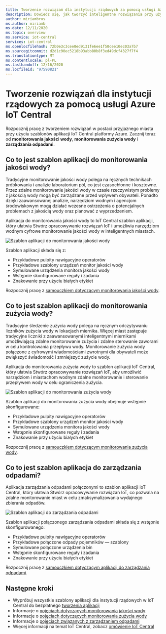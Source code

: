 ```yaml
---
title: Tworzenie rozwiązań dla instytucji rządowych za pomocą usługi Azure IoT Central
description: Dowiedz się, jak tworzyć inteligentne rozwiązania przy użyciu szablonów aplikacji platformy Azure IoT Central.
author: miriambrus
ms.author: miriamb
ms.date: 12/11/2020
ms.topic: overview
ms.service: iot-central
services: iot-central
ms.openlocfilehash: 72b0e3c3cee0ed9131fe6ee1f50cee10ec03a7b7
ms.sourcegitcommit: d2d1c90ec5218b93abb80b8f3ed49dcf4327f7f4
ms.translationtype: MT
ms.contentlocale: pl-PL
ms.lasthandoff: 12/16/2020
ms.locfileid: "97590821"
---
```

# <a name="building-government-solutions-with-azure-iot-central"></a>Tworzenie rozwiązań dla instytucji rządowych za pomocą usługi Azure IoT Central

Rozpocznij pracę z tworzeniem rozwiązań w postaci przyjaznego miasta przy użyciu szablonów aplikacji IoT Central platformy Azure. Zacznij teraz od **monitorowania jakości wody**, **monitorowania zużycia wody** i **zarządzania odpadami**.

## <a name="what-is-water-quality-monitoring-application-template"></a>Co to jest szablon aplikacji do monitorowania jakości wody?   

Tradycyjne monitorowanie jakości wody polega na ręcznych technikach próbkowania i analizie laboratorium pól, co jest czasochłonne i kosztowne. Przez zdalne monitorowanie jakości wody w czasie rzeczywistym problemy z jakością wody mogą być zarządzane przed wpływem obywateli. Ponadto dzięki zaawansowanej analizie, narzędziom wodnym i agencjom środowiskowym mogą działać wczesne ostrzeżenia o potencjalnych problemach z jakością wody oraz planować z wyprzedzeniem.  

Aplikacja do monitorowania jakości wody to IoT Central szablon aplikacji, który ułatwia Stwórz opracowywanie rozwiązań IoT i umożliwia narzędziom wodnym cyfrowe monitorowanie jakości wody w inteligentnych miastach. 

![Szablon aplikacji do monitorowania jakości wody](./media/overview-iotcentral-government/waterqualitymonitoring-dashboard-full.png)

Szablon aplikacji składa się z:
* Przykładowe pulpity nawigacyjne operatorów
* Przykładowe szablony urządzeń monitor jakości wody
* Symulowane urządzenia monitora jakości wody
* Wstępnie skonfigurowane reguły i zadania
* Znakowanie przy użyciu białych etykiet 

Rozpocznij pracę z [samouczkiem dotyczącym monitorowania jakości wody](./tutorial-water-quality-monitoring.md).


## <a name="what-is-water-consumption-monitoring-application-template"></a>Co to jest szablon aplikacji do monitorowania zużycia wody? 

Tradycyjne śledzenie zużycia wody polega na ręcznym odczytywaniu liczników zużycia wody w lokacjach miernika. Więcej miast zastępuje tradycyjne liczniki z zaawansowanymi inteligentnymi miernikami umożliwiającą zdalne monitorowanie zużycia i zdalne sterowanie zaworami w celu kontrolowania przepływu wody. Monitorowanie zużycia wody połączone z cyfrowymi wiadomościami zwrotnymi dla obywateli może zwiększyć świadomość i zmniejszyć zużycie wody. 

Aplikacja do monitorowania zużycia wody to szablon aplikacji IoT Central, który ułatwia Stwórz opracowywanie rozwiązań IoT, aby umożliwić narzędziom i miastachom wodnym zdalne monitorowanie i sterowanie przepływem wody w celu ograniczenia zużycia. 

  ![Szablon aplikacji do monitorowania zużycia wody](./media/overview-iotcentral-government/waterconsumptionmonitoring-dashboardfull.png)

Szablon aplikacji do monitorowania zużycia wody obejmuje wstępnie skonfigurowane:
* Przykładowe pulpity nawigacyjne operatorów
* Przykładowe szablony urządzeń monitor jakości wody
* Symulowane urządzenia monitora jakości wody
* Wstępnie skonfigurowane reguły i zadania
* Znakowanie przy użyciu białych etykiet 

 Rozpocznij pracę z [samouczkiem dotyczącym monitorowania zużycia wody](./tutorial-water-consumption-monitoring.md).

## <a name="what-is-connected-waste-management-application-template"></a>Co to jest szablon aplikacja do zarządzania odpadami? 

Aplikacja zarządzania odpadami połączonymi to szablon aplikacji IoT Central, który ułatwia Stwórz opracowywanie rozwiązań IoT, co pozwala na zdalne monitorowanie miast w celu zmaksymalizowania wydajnego zbierania odpadów. 

![Szablon aplikacji do zarządzania odpadami](media/overview-iotcentral-government/connectedwastemanagement-dashboard.png) 


Szablon aplikacji połączonego zarządzania odpadami składa się z wstępnie skonfigurowanego:
* Przykładowe pulpity nawigacyjne operatorów
* Przykładowe połączone odpady pojemników — szablony
* Symulowane połączone urządzenia bin
* Wstępnie skonfigurowane reguły i zadania
* Znakowanie przy użyciu białych etykiet 

Rozpocznij pracę z [samouczkiem dotyczącym aplikacji do zarządzania odpadami](./tutorial-connected-waste-management.md).

## <a name="next-steps"></a>Następne kroki

* Wypróbuj wszystkie szablony aplikacji dla instytucji rządowych w IoT Central do bezpłatnego [tworzenia aplikacji](https://apps.azureiotcentral.com/build/government)
* Informacje o [pojęciach dotyczących monitorowania jakości wody](./concepts-waterqualitymonitoring-architecture.md)
* Informacje o [pojęciach dotyczących monitorowania zużycia wody](./concepts-waterconsumptionmonitoring-architecture.md)
* Informacje o [pojęciach związanych z zarządzaniem odpadami](./concepts-connectedwastemanagement-architecture.md)  
* Więcej informacji na temat IoT Central, zobacz [omówienie IoT Central](../core/overview-iot-central.md)